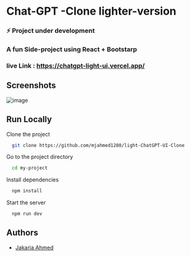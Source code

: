 # Chat-GPT -Clone lighter-version 
### ⚡ Project under development
### A fun Side-project using React + Bootstarp

### live Link : https://chatgpt-light-ui.vercel.app/ 


## Screenshots
![image](https://github.com/mjahmed1280/clone-ChatGPT-UI/assets/93311046/27d5800c-3412-4306-b58c-d6200731353c)




## Run Locally

Clone the project

```bash
  git clone https://github.com/mjahmed1280/light-ChatGPT-UI-Clone
```

Go to the project directory

```bash
  cd my-project
```

Install dependencies

```bash
  npm install
```

Start the server

```bash
  npm run dev
```


## Authors

- [Jakaria Ahmed](https://www.github.com/mjahmed1280)


